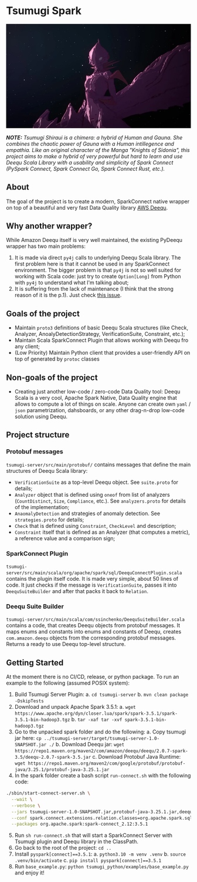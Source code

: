 # Tsumugi Spark

![](static/tsumugi-spark-logo.png)

**_NOTE:_** _Tsumugi Shiraui is a chimera: a hybrid of Human and Gauna. She combines the chaotic power of Gauna with a Human intillegence and empathia. Like an original character of the Manga "Knights of Sidonia", this project aims to make a hybrid of very powerful but hard to learn and use Deequ Scala Library with a usability and simplicity of Spark Connect (PySpark Connect, Spark Connect Go, Spark Connect Rust, etc.)._

## About

The goal of the project is to create a modern, SparkConnect native wrapper on top of a beautiful and very fast Data Quality library [AWS Deequ](https://github.com/awslabs/deequ).

## Why another wrapper?

While Amazon Deequ itself is very well maintained, the existing PyDeequ wrapper has two main problems:

1. It is made via direct `py4j` calls to underlying Deequ Scala library. The first problem here is that it cannot be used in any SparkConnect environment. The bigger problem is that `py4j` is not so well suited for working with Scala code: just try to create `Option[Long]` from Python with `py4j` to understand what I'm talking about;
2. It is suffering from the lack of maintenance (I think that the strong reason of it is the p.1). Just check [this issue](https://github.com/awslabs/python-deequ/issues/192).

## Goals of the project

- Maintain `proto3` definitions of basic Deequ Scala structures (like Check, Analyzer, AnoalyDetectionStrategy, VerificationSuite, Constraint, etc.);
- Maintain Scala SparkConnect Plugin that allows working with Deequ fro any client;
- (Low Priority) Maintain Python client that provides a user-friendly API on top of generated by `protoc` classes

## Non-goals of the project

- Creating just another low-code / zero-code Data Quality tool: Deequ Scala is a very cool, Apache Spark Native, Data Quality engine that allows to compute a lot of things on scale. Anyone can create own `yaml` / `json` parametrization, dahsboards, or any other drag-n-drop low-code solution using Deequ.

## Project structure

### Protobuf messages

`tsumugi-server/src/main/protobuf/` contains messages that define the main structures of Deequ Scala library:

- `VerificationSuite` as a top-level Deequ object. See `suite.proto` for details;
- `Analyzer` object that is defined using `oneof` from list of analyzers (`CountDistinct`, `Size`, `Compliance`, etc.). See `analyzers.proto` for details of the implementation;
- `AnaomalyDetection` and strategies of anomaly detection. See `strategies.proto` for details;
- `Check` that is defined using `Constraint`, `CheckLevel` and description;
- `Constraint` itself that is defined as an Analyzer (that computes a metric), a reference value and a comparison sign;

### SparkConnect Plugin

`tsumugi-server/src/main/scala/org/apache/spark/sql/DeequConnectPlugin.scala` contains the plugin itself code. It is made very simple, about 50 lines of code. It just checks if the message is `VerificationSuite`, passes it into `DeequSuiteBuilder` and after that packs it back to `Relation`.

### Deequ Suite Builder

`tsumugi-server/src/main/scala/com/ssinchenko/DeequSuiteBuilder.scala` contains a code, that creates Deequ objects from protobuf messages. It maps enums and constants into enums and constants of Deequ, creates `com.amazon.deequ` objects from the corresponding protobuf messages. Returns a ready to use Deequ top-level structure.


## Getting Started

At the moment there is no CI/CD, release, or python package. To run an example to the following (assumed POSIX system):

1. Build Tsumugi Server Plugin:
   a. `cd tsumugi-server`
   b. `mvn clean package -DskipTests`
2. Download and unpack Apache Spark 3.5.1:
   a. `wget https://www.apache.org/dyn/closer.lua/spark/spark-3.5.1/spark-3.5.1-bin-hadoop3.tgz`
   b. `tar -xaf tar -xvf spark-3.5.1-bin-hadoop3.tgz`
3. Go to the unpacked spark folder and do the following:
   a. Copy tsumugi jar here: `cp ../tsumugi-server/target/tsumugi-server-1.0-SNAPSHOT.jar ./`
   b. Download Deequ jar: `wget https://repo1.maven.org/maven2/com/amazon/deequ/deequ/2.0.7-spark-3.5/deequ-2.0.7-spark-3.5.jar`
   c. Download Protobuf Java Runtime: `wget https://repo1.maven.org/maven2/com/google/protobuf/protobuf-java/3.25.1/protobuf-java-3.25.1.jar`
4. In the spark folder create a bash script `run-connect.sh` with the following code:

```sh
./sbin/start-connect-server.sh \
  --wait \
  --verbose \
  --jars tsumugi-server-1.0-SNAPSHOT.jar,protobuf-java-3.25.1.jar,deequ-2.0.7-spark-3.5.jar \
  --conf spark.connect.extensions.relation.classes=org.apache.spark.sql.DeequConnectPlugin \
  --packages org.apache.spark:spark-connect_2.12:3.5.1
```

5. Run `sh run-connect.sh` that will start a SparkConnect Server with Tsumugi plugin and Deequ library in the ClassPath.
6. Go back to the root of the project: `cd ..`
7. Install `pyspark[connect]==3.5.1`:
   a. `python3.10 -m venv .venv`
   b. `source .venv/bin/activate`
   c. `pip install pyspark[connect]==3.5.1`
8. Run `base_example.py`: `python tsumugi_python/examples/base_example.py` and enjoy it!
